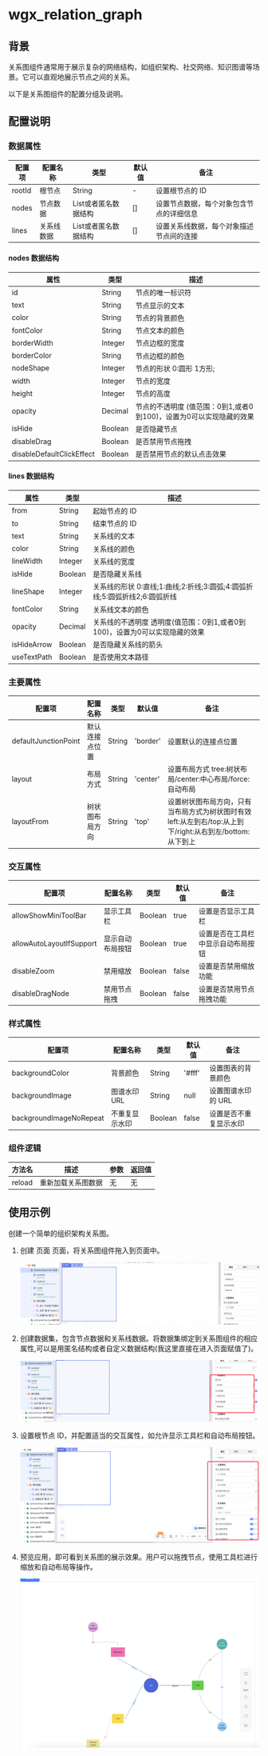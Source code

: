 # wgx_relation_graph

## 背景

关系图组件通常用于展示复杂的网络结构，如组织架构、社交网络、知识图谱等场景。它可以直观地展示节点之间的关系。

以下是关系图组件的配置分组及说明。

## 配置说明

### 数据属性

| 配置项 | 配置名称   | 类型                      | 默认值 | 备注                                     |
|--------|------------|---------------------------|--------|------------------------------------------|
| rootId | 根节点     | String                    | -      | 设置根节点的 ID                          |
| nodes  | 节点数据   | List<T>或者匿名数据结构   | []     | 设置节点数据，每个对象包含节点的详细信息 |
| lines  | 关系线数据 | List<T>或者匿名数据结构   | []     | 设置关系线数据，每个对象描述节点间的连接 |

#### nodes 数据结构

| 属性                      | 类型    | 描述                           |
|---------------------------|---------|--------------------------------|
| id                        | String  | 节点的唯一标识符               |
| text                      | String  | 节点显示的文本                 |
| color                     | String  | 节点的背景颜色                 |
| fontColor                 | String  | 节点文本的颜色                 |
| borderWidth               | Integer | 节点边框的宽度                 |
| borderColor               | String  | 节点边框的颜色                 |
| nodeShape                 | Integer | 节点的形状 0:圆形 1方形;         |
| width                     | Integer | 节点的宽度                     |
| height                    | Integer | 节点的高度                     |
| opacity                   | Decimal | 节点的不透明度 (值范围：0到1,或者0到100)，设置为0可以实现隐藏的效果                |
| isHide                    | Boolean | 是否隐藏节点                   |
| disableDrag               | Boolean | 是否禁用节点拖拽               |
| disableDefaultClickEffect | Boolean | 是否禁用节点的默认点击效果     |

#### lines 数据结构

| 属性         | 类型    | 描述                   |
|--------------|---------|------------------------|
| from         | String  | 起始节点的 ID          |
| to           | String  | 结束节点的 ID          |
| text         | String  | 关系线的文本           |
| color        | String  | 关系线的颜色           |
| lineWidth    | Integer | 关系线的宽度           |
| isHide       | Boolean | 是否隐藏关系线         |
| lineShape    | Integer | 关系线的形状 0:直线;1:曲线;2:折线;3:圆弧;4:圆弧折线;5:圆弧折线2;6:圆弧折线          |
| fontColor    | String  | 关系线文本的颜色       |
| opacity      | Decimal | 关系线的不透明度 透明度(值范围：0到1,或者0到100)，设置为0可以实现隐藏的效果       |
| isHideArrow  | Boolean | 是否隐藏关系线的箭头   |
| useTextPath  | Boolean | 是否使用文本路径       |

### 主要属性

| 配置项               | 配置名称       | 类型   | 默认值   | 备注                   |
|----------------------|----------------|--------|----------|------------------------|
| defaultJunctionPoint | 默认连接点位置 | String | 'border' | 设置默认的连接点位置   |
| layout               | 布局方式       | String | 'center' | 设置布局方式 tree:树状布局/center:中心布局/force:自动布局 |
| layoutFrom           | 树状图布局方向 | String | 'top'    | 设置树状图布局方向，只有当布局方式为树状图时有效 left:从左到右/top:从上到下/right:从右到左/bottom:从下到上 |

### 交互属性

| 配置项                   | 配置名称         | 类型    | 默认值 | 备注                               |
|--------------------------|-------------------|---------|--------|-----------------------------------|
| allowShowMiniToolBar     | 显示工具栏       | Boolean | true   | 设置是否显示工具栏                 |
| allowAutoLayoutIfSupport | 显示自动布局按钮 | Boolean | true   | 设置是否在工具栏中显示自动布局按钮 |
| disableZoom              | 禁用缩放         | Boolean | false  | 设置是否禁用缩放功能               |
| disableDragNode          | 禁用节点拖拽     | Boolean | false  | 设置是否禁用节点拖拽功能           |

### 样式属性

| 配置项                  | 配置名称       | 类型    | 默认值 | 备注                       |
|-------------------------|----------------|---------|--------|----------------------------|
| backgroundColor         | 背景颜色       | String  | '#fff' | 设置图表的背景颜色         |
| backgroundImage         | 图谱水印 URL   | String  | null   | 设置图谱水印的 URL         |
| backgroundImageNoRepeat | 不重复显示水印 | Boolean | false  | 设置是否不重复显示水印     |

### 组件逻辑

| 方法名 | 描述               | 参数 | 返回值 |
|--------|-------------------|------|--------|
| reload | 重新加载关系图数据 | 无   | 无     |

## 使用示例

创建一个简单的组织架构关系图。

1. 创建 页面 页面，将关系图组件拖入到页面中。

   ![关系图组件](image/image.png)

2. 创建数据集，包含节点数据和关系线数据。将数据集绑定到关系图组件的相应属性,可以是用匿名结构或者自定义数据结构(我这里直接在进入页面赋值了)。

   ![数据绑定](image/image1.png)

3. 设置根节点 ID，并配置适当的交互属性，如允许显示工具栏和自动布局按钮。


   ![配置属性](image/image2.png)

4. 预览应用，即可看到关系图的展示效果。用户可以拖拽节点，使用工具栏进行缩放和自动布局等操作。

   ![预览效果](image/image3.png)